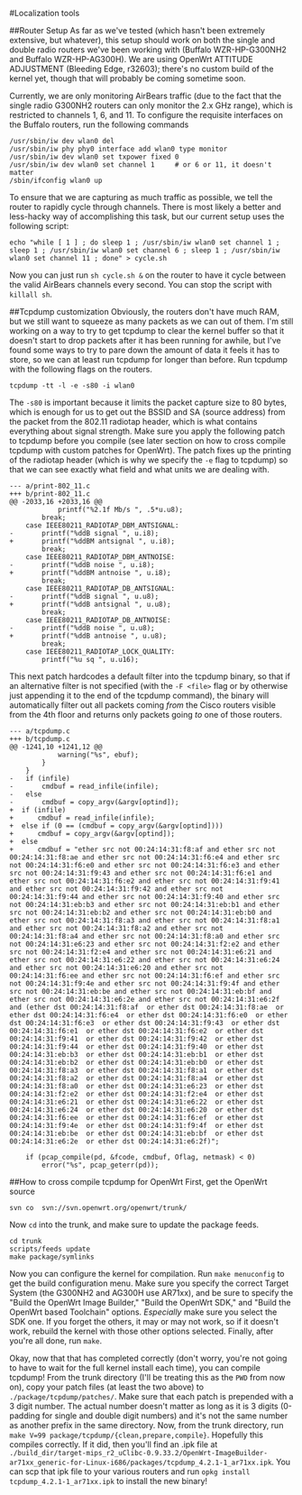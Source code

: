 #Localization tools

##Router Setup
As far as we've tested (which hasn't been extremely extensive, but whatever), this setup should work on both the single and double radio routers we've been working with (Buffalo WZR-HP-G300NH2 and Buffalo WZR-HP-AG300H).
We are using OpenWrt ATTITUDE ADJUSTMENT (Bleeding Edge, r32603); there's no custom build of the kernel yet, though that will probably be coming sometime soon.

Currently, we are only monitoring AirBears traffic (due to the fact that the single radio G300NH2 routers can only monitor the 2.x GHz range), which is restricted to channels 1, 6, and 11. To configure the
requisite interfaces on the Buffalo routers, run the following commands

```
/usr/sbin/iw dev wlan0 del
/usr/sbin/iw phy phy0 interface add wlan0 type monitor
/usr/sbin/iw dev wlan0 set txpower fixed 0
/usr/sbin/iw dev wlan0 set channel 1     # or 6 or 11, it doesn't matter
/sbin/ifconfig wlan0 up
```

To ensure that we are capturing as much traffic as possible, we tell the router to rapidly cycle through channels. There is most likely a better and less-hacky way of accomplishing this task, but our current setup uses the following script:

```
echo "while [ 1 ] ; do sleep 1 ; /usr/sbin/iw wlan0 set channel 1 ; sleep 1 ; /usr/sbin/iw wlan0 set channel 6 ; sleep 1 ; /usr/sbin/iw wlan0 set channel 11 ; done" > cycle.sh
```

Now you can just run ```sh cycle.sh &``` on the router to have it cycle between the valid AirBears channels every second. You can stop the script with ```killall sh```.

##Tcpdump customization
Obviously, the routers don't have much RAM, but we still want to squeeze as many packets as we can out of them. I'm still working on a way to try to get tcpdump to clear the kernel buffer so that it doesn't start to drop packets after it has been
running for awhile, but I've found some ways to try to pare down the amount of data it feels it has to store, so we can at least run tcpdump for longer than before. Run tcpdump with the following flags on the routers. 

```
tcpdump -tt -l -e -s80 -i wlan0
```

The ```-s80``` is important because it limits the packet capture size to 80 bytes, which is enough for us to get out the BSSID and SA (source address) from the packet from the 802.11 radiotap header, which is what contains everything about signal strength.
Make sure you apply the following patch to tcpdump before you compile (see later section on how to cross compile tcpdump with custom patches for OpenWrt). The patch fixes up the printing of the radiotap header (which is why we specify the ```-e``` flag to tcpdump)
so that we can see exactly what field and what units we are dealing with.

```
--- a/print-802_11.c	
+++ b/print-802_11.c	
@@ -2033,16 +2033,16 @@
 			printf("%2.1f Mb/s ", .5*u.u8);
 		break;
 	case IEEE80211_RADIOTAP_DBM_ANTSIGNAL:
-		printf("%ddB signal ", u.i8);
+		printf("%ddBM antsignal ", u.i8);
 		break;
 	case IEEE80211_RADIOTAP_DBM_ANTNOISE:
-		printf("%ddB noise ", u.i8);
+		printf("%ddBM antnoise ", u.i8);
 		break;
 	case IEEE80211_RADIOTAP_DB_ANTSIGNAL:
-		printf("%ddB signal ", u.u8);
+		printf("%ddB antsignal ", u.u8);
 		break;
 	case IEEE80211_RADIOTAP_DB_ANTNOISE:
-		printf("%ddB noise ", u.u8);
+		printf("%ddB antnoise ", u.u8);
 		break;
 	case IEEE80211_RADIOTAP_LOCK_QUALITY:
 		printf("%u sq ", u.u16);
```

This next patch hardcodes a default filter into the tcpdump binary, so that if an alternative filter is not specified (with the ```-F <file>``` flag or by otherwise just appending it to the end
of the tcpdump command), the binary will automatically filter out all packets coming *from* the Cisco routers visible from the 4th floor and returns only packets going *to* one of those routers.

```
--- a/tcpdump.c
+++ b/tcpdump.c
@@ -1241,10 +1241,12 @@
 			warning("%s", ebuf);
 		}
 	}
-	if (infile)
-		cmdbuf = read_infile(infile);
-	else
-		cmdbuf = copy_argv(&argv[optind]);
+  if (infile)
+      cmdbuf = read_infile(infile);
+  else if (0 == (cmdbuf = copy_argv(&argv[optind])))
+      cmdbuf = copy_argv(&argv[optind]);
+  else
+      cmdbuf = "ether src not 00:24:14:31:f8:af and ether src not 00:24:14:31:f8:ae and ether src not 00:24:14:31:f6:e4 and ether src not 00:24:14:31:f6:e0 and ether src not 00:24:14:31:f6:e3 and ether src not 00:24:14:31:f9:43 and ether src not 00:24:14:31:f6:e1 and ether src not 00:24:14:31:f6:e2 and ether src not 00:24:14:31:f9:41 and ether src not 00:24:14:31:f9:42 and ether src not 00:24:14:31:f9:44 and ether src not 00:24:14:31:f9:40 and ether src not 00:24:14:31:eb:b3 and ether src not 00:24:14:31:eb:b1 and ether src not 00:24:14:31:eb:b2 and ether src not 00:24:14:31:eb:b0 and ether src not 00:24:14:31:f8:a3 and ether src not 00:24:14:31:f8:a1 and ether src not 00:24:14:31:f8:a2 and ether src not 00:24:14:31:f8:a4 and ether src not 00:24:14:31:f8:a0 and ether src not 00:24:14:31:e6:23 and ether src not 00:24:14:31:f2:e2 and ether src not 00:24:14:31:f2:e4 and ether src not 00:24:14:31:e6:21 and ether src not 00:24:14:31:e6:22 and ether src not 00:24:14:31:e6:24 and ether src not 00:24:14:31:e6:20 and ether src not 00:24:14:31:f6:ee and ether src not 00:24:14:31:f6:ef and ether src not 00:24:14:31:f9:4e and ether src not 00:24:14:31:f9:4f and ether src not 00:24:14:31:eb:be and ether src not 00:24:14:31:eb:bf and ether src not 00:24:14:31:e6:2e and ether src not 00:24:14:31:e6:2f and (ether dst 00:24:14:31:f8:af  or ether dst 00:24:14:31:f8:ae  or ether dst 00:24:14:31:f6:e4  or ether dst 00:24:14:31:f6:e0  or ether dst 00:24:14:31:f6:e3  or ether dst 00:24:14:31:f9:43  or ether dst 00:24:14:31:f6:e1  or ether dst 00:24:14:31:f6:e2  or ether dst 00:24:14:31:f9:41  or ether dst 00:24:14:31:f9:42  or ether dst 00:24:14:31:f9:44  or ether dst 00:24:14:31:f9:40  or ether dst 00:24:14:31:eb:b3  or ether dst 00:24:14:31:eb:b1  or ether dst 00:24:14:31:eb:b2  or ether dst 00:24:14:31:eb:b0  or ether dst 00:24:14:31:f8:a3  or ether dst 00:24:14:31:f8:a1  or ether dst 00:24:14:31:f8:a2  or ether dst 00:24:14:31:f8:a4  or ether dst 00:24:14:31:f8:a0  or ether dst 00:24:14:31:e6:23  or ether dst 00:24:14:31:f2:e2  or ether dst 00:24:14:31:f2:e4  or ether dst 00:24:14:31:e6:21  or ether dst 00:24:14:31:e6:22  or ether dst 00:24:14:31:e6:24  or ether dst 00:24:14:31:e6:20  or ether dst 00:24:14:31:f6:ee  or ether dst 00:24:14:31:f6:ef  or ether dst 00:24:14:31:f9:4e  or ether dst 00:24:14:31:f9:4f  or ether dst 00:24:14:31:eb:be  or ether dst 00:24:14:31:eb:bf  or ether dst 00:24:14:31:e6:2e  or ether dst 00:24:14:31:e6:2f)";
 
 	if (pcap_compile(pd, &fcode, cmdbuf, Oflag, netmask) < 0)
 		error("%s", pcap_geterr(pd));
```

##How to cross compile tcpdump for OpenWrt
First, get the OpenWrt source

```
svn co  svn://svn.openwrt.org/openwrt/trunk/
```

Now ```cd``` into the trunk, and make sure to update the package feeds.

```
cd trunk
scripts/feeds update
make package/symlinks
```

Now you can configure the kernel for compilation. Run ```make menuconfig``` to get the build configuration menu. Make sure you specify the correct Target System (the G300NH2 and AG300H use AR71xx), and
be sure to specify the "Build the OpenWrt Image Builder," "Build the OpenWrt SDK," and "Build the OpenWrt based Toolchain" options. *Especially* make sure you select the SDK one. If you forget the others,
it may or may not work, so if it doesn't work, rebuild the kernel with those other options selected. Finally, after you're all done, run ```make```.

Okay, now that that has completed correctly (don't worry, you're not going to have to wait for the full kernel install each time), you can compile tcpdump! From the trunk directory (I'll be treating this as the ```PWD``` from now on),
copy your patch files (at least the two above) to ```./package/tcpdump/patches/```. Make sure that each patch is prepended with a 3 digit number. The actual number doesn't matter as long as it is 3 digits (0-padding for single and double
digit numbers) and it's not the same number as another prefix in the same directory. Now, from the trunk directory, run ```make V=99 package/tcpdump/{clean,prepare,compile}```. Hopefully this compiles correctly. If it did, then you'll find
an .ipk file at ```./build_dir/target-mips_r2_uClibc-0.9.33.2/OpenWrt-ImageBuilder-ar71xx_generic-for-Linux-i686/packages/tcpdump_4.2.1-1_ar71xx.ipk```. You can scp that ipk file to your various routers and run ```opkg install tcpdump_4.2.1-1_ar71xx.ipk```
to install the new binary!
